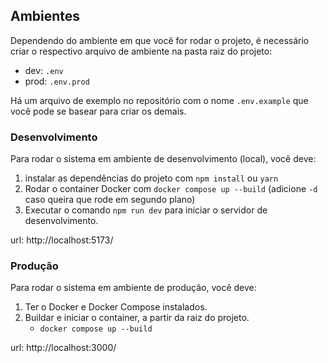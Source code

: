 
## Ambientes
Dependendo do ambiente em que você for rodar o projeto, é necessário criar o respectivo arquivo de ambiente na pasta raiz do projeto:
- dev: `.env`
- prod: `.env.prod` 

Há um arquivo de exemplo no repositório com o nome `.env.example` que você pode se basear para criar os demais.

### Desenvolvimento
Para rodar o sistema em ambiente de desenvolvimento (local), você deve:
1. instalar as dependências do projeto com `npm install` ou `yarn`
2. Rodar o container Docker com `docker compose up --build` (adicione `-d` caso queira que rode em segundo plano)
3. Executar o comando `npm run dev` para iniciar o servidor de desenvolvimento.

url: http://localhost:5173/

### Produção
Para rodar o sistema em ambiente de produção, você deve:
1. Ter o Docker e Docker Compose instalados.
2. Buildar e iniciar o container, a partir da raiz do projeto.
    - `docker compose up --build`

url: http://localhost:3000/

